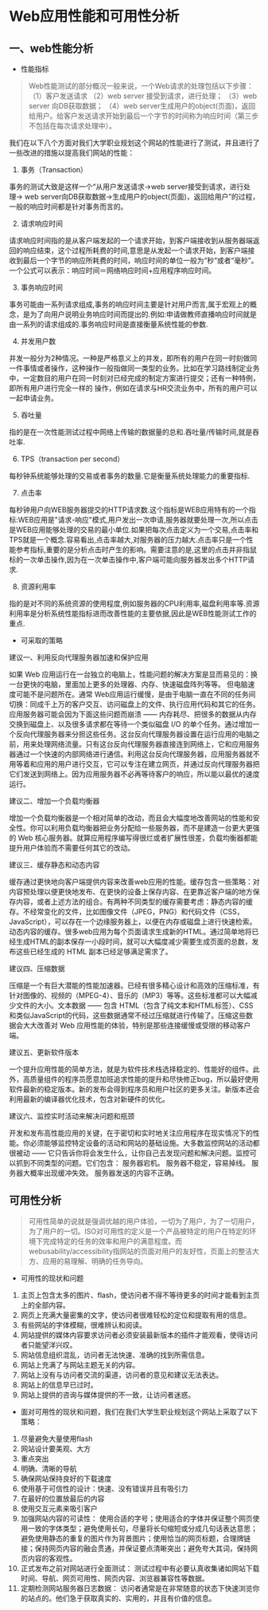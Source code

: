 # Web应用性能和可用性分析
## 一、web性能分析
- 性能指标

> Web性能测试的部分概况一般来说，一个Web请求的处理包括以下步骤：
（1）客户发送请求
（2）web server 接受到请求，进行处理；
（3）web server 向DB获取数据；
（4）web server生成用户的object(页面)，返回给用户。给客户发送请求开始到最后一个字节的时间称为响应时间（第三步不包括在每次请求处理中）。

我们在以下八个方面对我们大学职业规划这个网站的性能进行了测试，并且进行了一些改进的措施以提高我们网站的性能：
1. 事务（Transaction）

事务的测试大致是这样一个“从用户发送请求->web server接受到请求，进行处理-> web server向DB获取数据->生成用户的object(页面)，返回给用户”的过程，一般的响应时间都是针对事务而言的。

2. 请求响应时间

请求响应时间指的是从客户端发起的一个请求开始，到客户端接收到从服务器端返回的响应结束，这个过程所耗费的时间,意思是从发起一个请求开始，到客户端接收到最后一个字节的响应所耗费的时间，响应时间的单位一般为“秒”或者“毫秒”。一个公式可以表示：响应时间＝网络响应时间+应用程序响应时间。

3. 事务响应时间

事务可能由一系列请求组成,事务的响应时间主要是针对用户而言,属于宏观上的概念，是为了向用户说明业务响应时间而提出的.例如:申请做教师直播响应时间就是由一系列的请求组成的.事务响应时间是直接衡量系统性能的参数.

4. 并发用户数

并发一般分为2种情况。一种是严格意义上的并发，即所有的用户在同一时刻做同一件事情或者操作，这种操作一般指做同一类型的业务。比如在学习路线制定业务中，一定数目的用户在同一时刻对已经完成的制定方案进行提交；还有一种特例，即所有用户进行完全一样的 操作，例如在请求与HR交流业务中，所有的用户可以一起申请业务。

5. 吞吐量

指的是在一次性能测试过程中网络上传输的数据量的总和.吞吐量/传输时间,就是吞吐率.

6. TPS（transaction per second）

每秒钟系统能够处理的交易或者事务的数量.它是衡量系统处理能力的重要指标.

7. 点击率

每秒钟用户向WEB服务器提交的HTTP请求数.这个指标是WEB应用特有的一个指标:WEB应用是"请求-响应"模式,用户发出一次申请,服务器就要处理一次,所以点击是WEB应用能够处理的交易的最小单位.如果把每次点击定义为一个交易,点击率和TPS就是一个概念.容易看出,点击率越大,对服务器的压力越大.点击率只是一个性能参考指标,重要的是分析点击时产生的影响。需要注意的是,这里的点击并非指鼠标的一次单击操作,因为在一次单击操作中,客户端可能向服务器发出多个HTTP请求.

8. 资源利用率

指的是对不同的系统资源的使用程度,例如服务器的CPU利用率,磁盘利用率等.资源利用率是分析系统性能指标进而改善性能的主要依据,因此是WEB性能测试工作的重点.

- 可采取的策略

建议一、利用反向代理服务器加速和保护应用

如果 Web 应用运行在一台独立的电脑上，性能问题的解决方案是显而易见的：换一台更快的电脑，里面加上更多的处理器、内存、快速磁盘阵列等等。
但电脑速度可能不是问题所在。通常 Web应用运行缓慢，是由于电脑一直在不同的任务间切换：同成千上万的客户交互、访问磁盘上的文件、执行应用代码和其它的任务。应用服务器可能会因为下面这些问题而崩溃 —— 内存耗尽、把很多的数据从内存交换到磁盘上、以及很多请求都在等待一个类似磁盘 I/O 的单个任务。通过增加一个反向代理服务器来分担这些任务。这台反向代理服务器设置在运行应用的电脑之前，用来处理网络流量。只有这台反向代理服务器直接连到网络上，它和应用服务器通过一个快速的内部网络进行通信。利用这台反向代理服务器，应用服务器就不用等着和应用的用户进行交互，它可以专注在建立网页，并通过反向代理服务器把它们发送到网络上。因为应用服务器不必再等待客户的响应，所以能以最优的速度运行。

建议二、增加一个负载均衡器

增加一个负载均衡器是一个相对简单的改动，而且会大幅度地改善网站的性能和安全性。你可以利用负载均衡器把业务分配给一些服务器，而不是建造一台更大更强的 Web 核心服务器。就算应用程序编写得很烂或者扩展性很差，负载均衡器都能提升用户体验而不需要任何其它的改动。

建议三、缓存静态和动态内容

缓存通过更快地向客户端提供内容来改善web应用的性能。缓存包含一些策略：对内容预处理以便更快地发布、在更快的设备上保存内容、在更靠近客户端的地方保存内容，或者上述方法的组合。有两种不同类型的缓存需要考虑：静态内容的缓存。不经常变化的文件，比如图像文件（JPEG，PNG）和代码文件（CSS，JavaScript），可以存在一个边缘服务器上，以便在内存或磁盘上进行快速检索。动态内容的缓存。很多web应用为每个页面请求生成新的HTML。通过简单地将已经生成HTML的副本保存一小段时间，就可以大幅度减少需要生成页面的总数，发布这些已经生成的 HTML 副本已经足够满足需求了。

建议四、压缩数据

压缩是一个有巨大潜能的性能加速器。已经有很多精心设计和高效的压缩标准，有针对图像的、视频的（MPEG-4）、音乐的（MP3）等等。这些标准都可以大幅减少文件的大小。文本数据 —— 包含 HTML（包含了纯文本和HTML标签）、CSS和类似JavaScript的代码，这些数据通常不经过压缩就进行传输了。压缩这些数据会大大改善对 Web 应用性能的体验，特别是那些连接缓慢或受限的移动客户端。

建议五、更新软件版本

一个提升应用性能的简单方法，就是为软件技术栈选择稳定的、性能好的组件。此外，高质量组件的程序员愿意加班追求性能的提升和尽快修正bug，所以最好使用软件最新的稳定版本。新的发布会得到程序员和用户社区的更多关注。新版本还会利用最新的编译器优化技术，包含对新硬件的优化。

建议六、监控实时活动来解决问题和瓶颈

开发和发布高性能应用的关键，在于密切和实时地关注应用程序在现实情况下的性能。你必须能够监控特定设备的活动和网站的基础设施。大多数监控网站的活动都很被动 —— 它只告诉你将会发生什么，让你自己去发现问题和解决问题。监控可以抓到不同类型的问题。它们包含：
服务器宕机。
服务器不稳定，容易掉线。
服务器大概率出现缓冲失效。
服务器发送的内容不正确。

## 可用性分析
> 可用性简单的说就是强调优越的用户体验，一切为了用户，为了一切用户，为了用户的一切。ISO对可用性的定义是一个产品被特定的用户在特定的环境下完成特定的任务的效率和用户的满意程度。而webusability/accessibility指网站的页面对用户的友好性，页面上的整洁大方、应用的易理解、明确的任务导向。

- 可用性的现状和问题
1. 主页上包含太多的图片、flash，使访问者不得不等待更多的时间才能看到主页上的全部内容。
2. 网页上充满大量密集的文字，使访问者很难轻松的定位和提取有用的信息。
3. 有些网站的字体模糊，很难辨认和阅读。
4. 网站提供的媒体内容要求访问者必须安装最新版本的插件才能观看，使得访问者只能望洋兴叹。
5. 网站信息组织混乱，访问者无法快速、准确的找到所需信息。
6. 网站上充满了与网站主题无关的内容。
7. 网站上没有与访问者交流的渠道，访问者的意见和建议无法表达。
8. 网站上的信息早已过时。
9. 网站上提供的咨询与媒体提供的不一致，让访问者迷惑。

- 面对可用性的现状和问题，我们在我们大学生职业规划这个网站上采取了以下策略：
1. 尽量避免大量使用flash
2. 网站设计要美观、大方
3. 重点突出
4. 明确、清晰的导航
5. 确保网站保持良好的下载速度
6. 使用基于可信性的设计：快速、没有错误并且有吸引力
7. 在最好的位置放最后的内容
8. 使用交互元素来吸引客户
9. 加强网站内容的可读性：
使用合适的字号；使用适合的字体并保证整个网页使用一致的字体类型；避免使用长句，尽量将长句缩短或分成几句话表达意思；避免使用静态的重复的图片作为背景图片；使用恰当的网页标题，合理牌链接；保持网页内容的融会贯通，并保证要点清晰突出；避免夸大其词，保持网页内容的客观性。
10. 正式发布之前对网站进行全面测试：
测试过程中有必要认真收集诸如网站下载时间、导航、网页可用性、网页内容、浏览器兼容性等数据。
11. 定期检测网站服务器日志数据：
访问者通常是在非常随意的状态下快速浏览你的站点的。他们急于获取真实的、实用的，并且有价值的信息。

